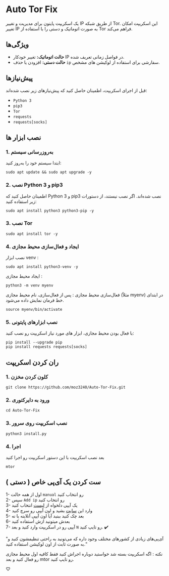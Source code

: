# Auto Tor Fix

یک اسکریپت پایتون برای مدیریت و تغییر IP از طریق شبکه Tor. این اسکریپت امکان تغییر IP به صورت اتوماتیک و دستی را با استفاده از Tor فراهم می‌کند.

## ویژگی‌ها

- **حالت اتوماتیک:** تغییر خودکار IP در فواصل زمانی تعریف شده.
- **حالت دستی:** افزودن یا حذف `ip` سفارشی برای استفاده از لوکیشن های مشخص.

## پیش‌نیازها

قبل از اجرای اسکریپت، اطمینان حاصل کنید که پیش‌نیازهای زیر نصب شده‌اند:

- `Python 3`
- `pip3`
- `Tor`
- `requests`
- `requests[socks]`

## نصب ابزار ها

### 1. به‌روزرسانی سیستم

ابتدا سیستم خود را به‌روز کنید:

```
sudo apt update && sudo apt upgrade -y
```
### 2. نصب Python 3 و pip3
اطمینان حاصل کنید که Python 3 و pip3 نصب شده‌اند. اگر نصب نیستند، از دستورات زیر استفاده کنید:
```
sudo apt install python3 python3-pip -y
```
### 3. نصب Tor
```
sudo apt install tor -y
```
### 4. ایجاد و فعال‌سازی محیط مجازی

نصب ابزار venv :
```
sudo apt install python3-venv -y
```
ایجاد محیط مجازی :
```
python3 -m venv myenv
```
فعال‌سازی محیط مجازی :
پس از فعال‌سازی، نام محیط مجازی (مثلاً myenv) در ابتدای خط فرمان نمایش داده می‌شود.
```
source myenv/bin/activate
```
### 5. نصب ابزارهای پایتونی
با فعال بودن محیط مجازی، ابزار های مورد نیاز اسکریپت رو نصب کنید:
```
pip install --upgrade pip
pip install requests requests[socks]
```
## ران کردن اسکریپت

### 1. کلون کردن مخزن
```
git clone https://github.com/moz3240/Auto-Tor-Fix.git
```
### 2. ورود به دایرکتوری
```
cd Auto-Tor-Fix
```
### 3. نصب اسکریپت روی سرور
```
python3 install.py
```
### 4. اجرا
بعد نصب اسکریپت با این دستور اسکریپت رو اجرا کنید
```
mtor
```
## ست کردن یک آی‌پی خاص ( دستی )

1- اول از همه حالت `manual` رو انتخاب کنید<br>
2- سپس `Add ip` رو انتخاب کنید <br>
3- یک آیپی دلخواه از [لیست](iplist.txt) انتخاب کنید<br>
4- وارد این [سایت](https://metrics.torproject.org/rs.html) بشید و اون آیپی رو سرچ کنید<br>
5- بعد چک کنید ببنید آیا اون آیپی آنلاینه یا نه<br>
6- بعدش میتونید ازش استفاده کنید<br>
7- آیپی رو در اسکریپت وارد کنید و بعد `N` رو تایپ کنید. ✔️<br> 

"آی‌پی‌های زیادی از کشورهای مختلف وجود داره که می‌تونید به راحتی تنظیمشون کنید و به صورت ثابت از اون لوکیشن استفاده کنید."

نکته : اگه اسکریپت بسته شد خواستید دوباره اجراش کنید فقط کافیه اول محیط مجازی رو فعال کنید و بعد mtor رو تایپ کنید.




♡
